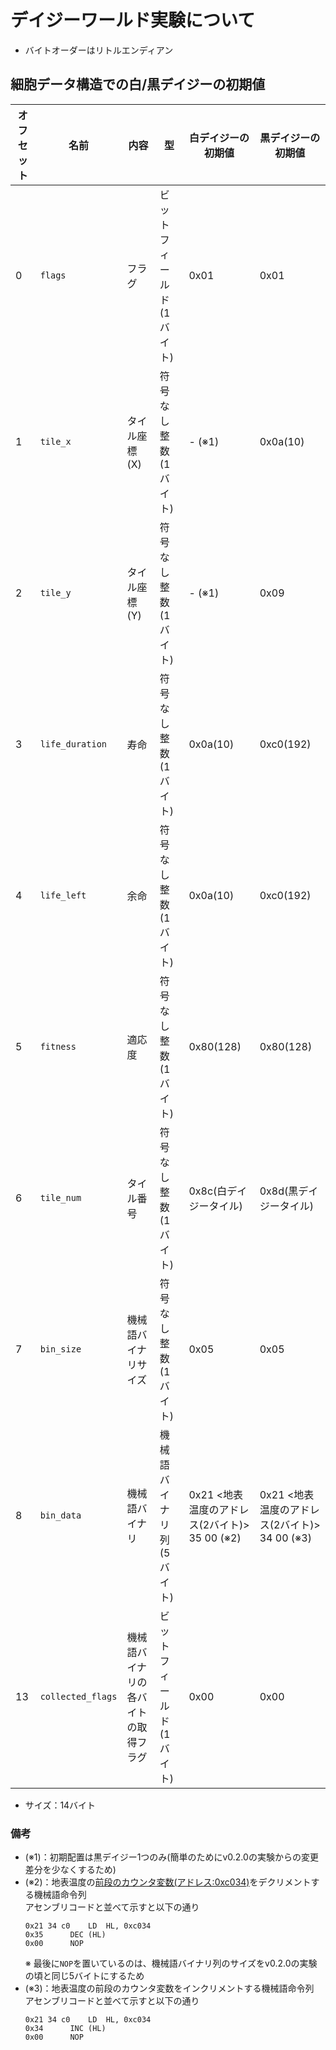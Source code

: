 # デイジーワールド実験について
- バイトオーダーはリトルエンディアン

## 細胞データ構造での白/黒デイジーの初期値
| オフセット | 名前 | 内容 | 型 | 白デイジーの初期値 | 黒デイジーの初期値 |
| --- | --- | --- | --- | --- | --- |
| 0 | `flags` | フラグ | ビットフィールド(1バイト) | 0x01 | 0x01 |
| 1 | `tile_x` | タイル座標(X) | 符号なし整数(1バイト) | - (※1) | 0x0a(10) |
| 2 | `tile_y` | タイル座標(Y) | 符号なし整数(1バイト) | - (※1) | 0x09 |
| 3 | `life_duration` | 寿命 | 符号なし整数(1バイト) | 0x0a(10) | 0xc0(192) |
| 4 | `life_left` | 余命 | 符号なし整数(1バイト) | 0x0a(10) | 0xc0(192) |
| 5 | `fitness` | 適応度 | 符号なし整数(1バイト) | 0x80(128) | 0x80(128) |
| 6 | `tile_num` | タイル番号 | 符号なし整数(1バイト) | 0x8c(白デイジータイル) | 0x8d(黒デイジータイル) |
| 7 | `bin_size` | 機械語バイナリサイズ | 符号なし整数(1バイト) | 0x05 | 0x05 |
| 8 | `bin_data` | 機械語バイナリ | 機械語バイナリ列(5バイト) | 0x21 <地表温度のアドレス(2バイト)> 35 00 (※2) | 0x21 <地表温度のアドレス(2バイト)> 34 00 (※3) |
| 13 | `collected_flags` | 機械語バイナリの各バイトの取得フラグ | ビットフィールド(1バイト) | 0x00 | 0x00 |
- サイズ：14バイト

### 備考
- (※1)：初期配置は黒デイジー1つのみ(簡単のためにv0.2.0の実験からの変更差分を少なくするため)
- (※2)：地表温度の[前段のカウンタ変数(アドレス:0xc034)](../src/expset_daisyworld.sh#L20-L22)をデクリメントする機械語命令列  
  アセンブリコードと並べて示すと以下の通り
  ```Assembly
  0x21 34 c0	LD	HL, 0xc034
  0x35		DEC	(HL)
  0x00		NOP
  ```
  ※ 最後に`NOP`を置いているのは、機械語バイナリ列のサイズをv0.2.0の実験の頃と同じ5バイトにするため
- (※3)：地表温度の前段のカウンタ変数をインクリメントする機械語命令列  
  アセンブリコードと並べて示すと以下の通り
  ```Assembly
  0x21 34 c0	LD	HL, 0xc034
  0x34		INC	(HL)
  0x00		NOP
  ```

